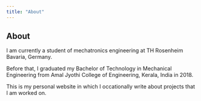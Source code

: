 ```yaml
---
title: "About"
---
```


## About

I am currently a student of mechatronics engineering at TH Rosenheim Bavaria, Germany.

Before that, I graduated my Bachelor of Technology in Mechanical Engineering from Amal Jyothi College of Engineering, Kerala, India in 2018.

This is my personal website in which I occationally write about projects that I am worked on.
